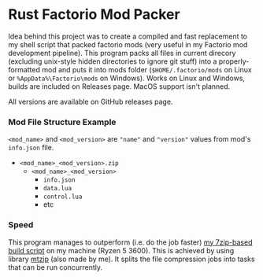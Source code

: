 # Rust Factorio Mod Packer

Idea behind this project was to create a compiled and fast replacement to my shell script that packed factorio mods (very useful in my Factorio mod development pipeline).
This program packs all files in current direcory (excluding unix-style hidden directories to ignore git stuff) into a properly-formatted mod and puts it into mods folder (`$HOME/.factorio/mods` on Linux or `%AppData%\Factorio\mods` on Windows).
Works on Linux and Windows, builds are included on Releases page. MacOS support isn't planned.

All versions are available on GitHub releases page.

### Mod File Structure Example
`<mod_name>` and `<mod_version>` are `"name"` and `"version"` values from mod's `info.json` file.
- `<mod_name>_<mod_version>.zip`
    - `<mod_name>_<mod_version>`
        - `info.json`
        - `data.lua`
        - `control.lua`
        - etc

### Speed
This program manages to outperform (i.e. do the job faster) [my 7zip-based build script](https://gist.github.com/JohnTheCoolingFan/eb0587b1156b137cb1cbf7111e82d14b) on my machine (Ryzen 5 3600). This is achieved by using library [mtzip](https://crates.io/crates/mtzip) (also made by me). It splits the file compression jobs into tasks that can be run concurrently.
